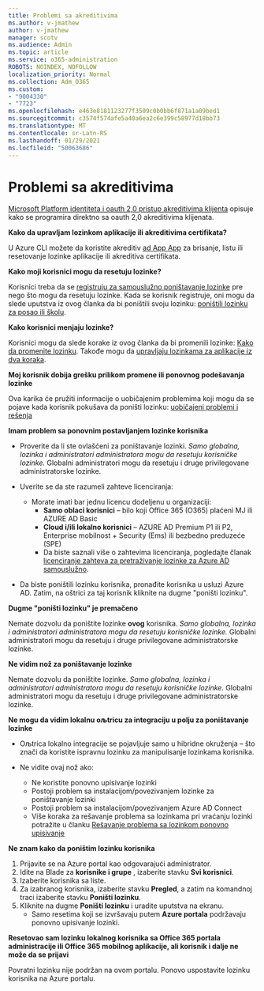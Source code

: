 ```yaml
---
title: Problemi sa akreditivima
ms.author: v-jmathew
author: v-jmathew
manager: scotv
ms.audience: Admin
ms.topic: article
ms.service: o365-administration
ROBOTS: NOINDEX, NOFOLLOW
localization_priority: Normal
ms.collection: Adm_O365
ms.custom:
- "9004330"
- "7723"
ms.openlocfilehash: e463e8181123277f3509c0b0bb6f871a1a09bed1
ms.sourcegitcommit: c3574f574afe5a40a6ea2c6e399c58977d18bb73
ms.translationtype: MT
ms.contentlocale: sr-Latn-RS
ms.lasthandoff: 01/29/2021
ms.locfileid: "50063686"
---
```

# <a name="issues-with-credentials"></a>Problemi sa akreditivima

[Microsoft Platform identiteta i oauth 2,0 pristup akreditivima klijenta](https://docs.microsoft.com/azure/active-directory/develop/v2-oauth2-client-creds-grant-flow) opisuje kako se programira direktno sa oauth 2,0 akreditivima klijenata.

**Kako da upravljam lozinkom aplikacije ili akreditivima certifikata?**

U Azure CLI možete da koristite akreditiv [ad App App](https://docs.microsoft.com/cli/azure/ad/app/credential) za brisanje, listu ili resetovanje lozinke aplikacije ili akreditiva certifikata.

**Kako moji korisnici mogu da resetuju lozinke?**

Korisnici treba da se [registruju za samouslužno poništavanje lozinke](https://docs.microsoft.com/azure/active-directory/user-help/active-directory-passwords-reset-register) pre nego što mogu da resetuju lozinke. Kada se korisnik registruje, oni mogu da slede uputstva iz ovog članka da bi poništili svoju lozinku: [poništili lozinku za posao ili školu](https://docs.microsoft.com/azure/active-directory/user-help/user-help-reset-password#how-to-reset-or-unlock-your-password-for-a-work-or-school-account).

**Kako korisnici menjaju lozinke?**

Korisnici mogu da slede korake iz ovog članka da bi promenili lozinke: [Kako da promenite lozinku](https://docs.microsoft.com/azure/active-directory/user-help/user-help-reset-password#how-to-change-your-password).
Takođe mogu da [upravljaju lozinkama za aplikacije iz dva koraka](https://docs.microsoft.com/azure/active-directory/user-help/multi-factor-authentication-end-user-app-passwords).

**Moj korisnik dobija grešku prilikom promene ili ponovnog podešavanja lozinke**

Ova karika će pružiti informacije o uobičajenim problemima koji mogu da se pojave kada korisnik pokušava da poništi lozinku: [uobičajeni problemi i rešenja](https://docs.microsoft.com/azure/active-directory/user-help/user-help-reset-password#common-problems-and-their-solutions)

**Imam problem sa ponovnim postavljanjem lozinke korisnika**

- Proverite da li ste ovlašćeni za poništavanje lozinki. *Samo globalna, lozinka i administratori administratora mogu da resetuju korisničke lozinke.* Globalni administratori mogu da resetuju i druge privilegovane administratorske lozinke.

- Uverite se da ste razumeli zahteve licenciranja:

  - Morate imati bar jednu licencu dodeljenu u organizaciji:
    - **Samo oblaci korisnici** – bilo koji Office 365 (O365) plaćeni MJ ili AZURE AD Basic
    - **Cloud i/ili lokalno korisnici** – AZURE AD Premium P1 ili P2, Enterprise mobilnost + Security (Ems) ili bezbedno preduzeće (SPE)
    - Da biste saznali više o zahtevima licenciranja, pogledajte članak [licenciranje zahteva za pretraživanje lozinke za Azure AD samouslužno](https://docs.microsoft.com/azure/active-directory/active-directory-passwords-licensing).
- Da biste poništili lozinku korisnika, pronađite korisnika u usluzi Azure AD. Zatim, na oštrici za taj korisnik kliknite na dugme "poništi lozinku".

**Dugme "poništi lozinku" je premačeno**

Nemate dozvolu da poništite lozinke **ovog** korisnika. *Samo globalna, lozinka i administratori administratora mogu da resetuju korisničke lozinke.* Globalni administratori mogu da resetuju i druge privilegovane administratorske lozinke.

**Ne vidim nož za poništavanje lozinke**

Nemate dozvolu da poništite lozinke. *Samo globalna, lozinka i administratori administratora mogu da resetuju korisničke lozinke.* Globalni administratori mogu da resetuju i druge privilegovane administratorske lozinke.

**Ne mogu da vidim lokalnu oљtricu za integraciju u polju za poništavanje lozinke**

- Oљtrica lokalno integracije se pojavljuje samo u hibridne okruženja – što znači da koristite ispravnu lozinku za manipulisanje lozinkama korisnika.

- Ne vidite ovaj nož ako:

  - Ne koristite ponovno upisivanje lozinki
  - Postoji problem sa instalacijom/povezivanjem lozinke za poništavanje lozinki
  - Postoji problem sa instalacijom/povezivanjem Azure AD Connect
  - Više koraka za rešavanje problema sa lozinkama pri vraćanju lozinki potražite u članku [Rešavanje problema sa lozinkom ponovno upisivanje](https://docs.microsoft.com/azure/active-directory/authentication/troubleshoot-sspr-writeback)

**Ne znam kako da poništim lozinku korisnika**

1. Prijavite se na Azure portal kao odgovarajući administrator.
2. Idite na Blade za **korisnike i grupe** , izaberite stavku **Svi korisnici**.
3. Izaberite korisnika sa liste.
4. Za izabranog korisnika, izaberite stavku **Pregled**, a zatim na komandnoj traci izaberite stavku **Poništi lozinku**.
5. Kliknite na dugme **Poništi lozinku** i uradite uputstva na ekranu.
    - Samo resetima koji se izvršavaju putem **Azure portala** podržavaju ponovno upisivanje lozinki.

**Resetovao sam lozinku lokalnog korisnika sa Office 365 portala administracije ili Office 365 mobilnog aplikacije, ali korisnik i dalje ne može da se prijavi**

Povratni lozinku nije podržan na ovom portalu. Ponovo uspostavite lozinku korisnika na Azure portalu.
